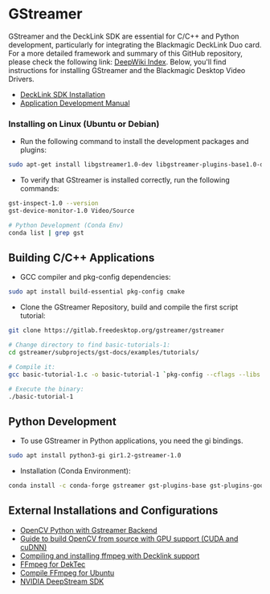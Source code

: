 # GStreamer

GStreamer and the DeckLink SDK are essential for C/C++ and Python development, particularly for integrating the Blackmagic DeckLink Duo card. For a more detailed framework and summary of this GitHub repository, please check the following link: [DeepWiki Index](https://deepwiki.com/santiago-cruzlopez/GStreamer). Below, you'll find instructions for installing GStreamer and the Blackmagic Desktop Video Drivers.
  
- [DeckLink SDK Installation](https://github.com/santiago-cruzlopez/GStreamer/blob/master/DeckLink_SDK/README.md) 
- [Application Development Manual](https://gstreamer.freedesktop.org/documentation/application-development/index.html?gi-language=c)

### Installing on Linux (Ubuntu or Debian)

- Run the following command to install the development packages and plugins:
```bash
sudo apt-get install libgstreamer1.0-dev libgstreamer-plugins-base1.0-dev libgstreamer-plugins-bad1.0-dev gstreamer1.0-plugins-base gstreamer1.0-plugins-good gstreamer1.0-plugins-bad gstreamer1.0-plugins-ugly gstreamer1.0-libav gstreamer1.0-tools gstreamer1.0-x gstreamer1.0-alsa gstreamer1.0-gl gstreamer1.0-gtk3 gstreamer1.0-qt5 gstreamer1.0-pulseaudio
```
- To verify that GStreamer is installed correctly, run the following commands:
```bash
gst-inspect-1.0 --version
gst-device-monitor-1.0 Video/Source

# Python Development (Conda Env)
conda list | grep gst
```

## Building C/C++ Applications

- GCC compiler and pkg-config dependencies:
```bash
sudo apt install build-essential pkg-config cmake
```
- Clone the GStreamer Repository, build and compile the first script tutorial:
```bash
git clone https://gitlab.freedesktop.org/gstreamer/gstreamer

# Change directory to find basic-tutorials-1:
cd gstreamer/subprojects/gst-docs/examples/tutorials/

# Compile it:
gcc basic-tutorial-1.c -o basic-tutorial-1 `pkg-config --cflags --libs gstreamer-1.0`

# Execute the binary:
./basic-tutorial-1
```

## Python Development

- To use GStreamer in Python applications, you need the gi bindings.
```bash
sudo apt install python3-gi gir1.2-gstreamer-1.0
```
- Installation (Conda Environment):
```bash
conda install -c conda-forge gstreamer gst-plugins-base gst-plugins-good gst-plugins-bad gst-plugins-ugly gst-libav gst-python pygobject
```

## External Installations and Configurations

- [OpenCV Python with Gstreamer Backend](https://discuss.bluerobotics.com/t/opencv-python-with-gstreamer-backend/8842/1)
- [Guide to build OpenCV from source with GPU support (CUDA and cuDNN)](https://gist.github.com/minhhieutruong0705/8f0ec70c400420e0007c15c98510f133)
- [Compiling and installing ffmpeg with Decklink support](https://gist.github.com/afriza/879fed4ede539a5a6501e0f046f71463)
- [FFmpeg for DekTec](https://dektec.com/products/SDK/ffmpeg/linux/#)
- [Compile FFmpeg for Ubuntu](https://trac.ffmpeg.org/wiki/CompilationGuide/Ubuntu)
- [NVIDIA DeepStream SDK](https://developer.nvidia.com/deepstream-sdk)
